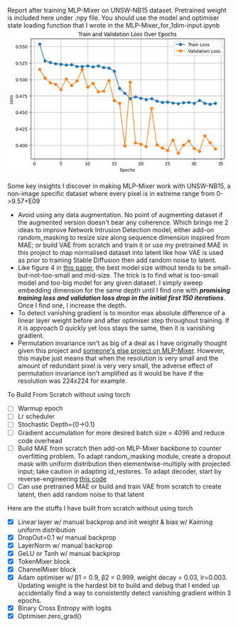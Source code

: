 Report after training MLP-Mixer on UNSW-NB15 dataset. Pretrained weight is included here under .npy file. You should use the model and optimiser state loading function that I wrote in the MLP-Mixer_for_1dim-input.ipynb ![image](https://github.com/Skimmable-Code-pls/MLPMixer_numpy/blob/main/MLP-Mixer_depth10_48_embed_dim.png)

Some key insights I discover in making MLP-Mixer work with UNSW-NB15, a non-image specific dataset where every pixel is in extreme range from 0->9.57+E09
- Avoid using any data augmentation. No point of augmenting dataset if the augmented version doesn't bear any coherence. Which brings me 2 ideas to improve Network Intrusion Detection model, either add-on random_masking to resize size along sequence dimension inspired from MAE; or build VAE from scratch and train it or use my pretrained MAE in this project to map normalised dataset into latent like how VAE is used as prior to training Stable Diffusion then add random noise to latent.
- Like figure 4 in [this paper](https://arxiv.org/pdf/2106.10270), the best model size without tends to be small-but-not-too-small and mid-size. The trick is to find what is too-small model and too-big model for any given dataset. I simply sweep embedding dimension for the same depth until I find one with ***promising training loss and validation loss drop in the initial first 150 iterations***. Once I find one, I increase the depth.
- To detect vanishing gradient is to monitor max absolute difference of a linear layer weight before and after optimiser step throughout training. If it is approach 0 quickly yet loss stays the same, then it is vanishing gradient.
- Permutation invariance isn't as big of a deal as I have originally thought given this project and [someone's else project on MLP-Mixer](https://github.com/sijan67/Exploring-the-MLP-Mixer-Architecture/tree/main). However, this maybe just means that when the resolution is very small and the amount of redundant pixel is very very small, the adverse effect of permutation invariance isn't amplified as it would be have if the resolution was 224x224 for example.

To Build From Scratch without using torch
- [ ] Warmup epoch 
- [ ] Lr scheduler
- [ ] Stochastic Depth={0->0.1}
- [ ] Gradient accumulation for more desired batch size = 4096 and reduce code overhead
- [ ] Build MAE from scratch then add-on MLP-Mixer backbone to counter overfitting problem. To adapt random_masking module, create a dropout mask with uniform distribution then elementwise-multiply with projected input; take caution in adapting id_restores. To adapt decoder, start by reverse-engineering [this code](https://github.com/facebookresearch/mae/blob/main/models_mae.py#L172-L196) 
- [ ] Can use pretrained MAE or build and train VAE from scratch to create latent, then add random noise to that latent

Here are the stuffs I have built from scratch without using torch
- [x] Linear layer w/ manual backprop and init weight & bias w/ Kaiming uniform distribution
- [x] DropOut=0.1 w/ manual backprop
- [x] LayerNorm w/ manual backprop
- [x] GeLU or Tanh w/ manual backprop
- [x] TokenMixer block
- [x] ChannelMixer block
- [x] Adam optimiser w/ β1 = 0.9, β2 = 0.999, weight decay = 0.03, lr=0.003. Updating weight is the hardest bit to build and debug that I ended up accidentally find a way to consistently detect vanishing gradient within 3 epochs.
- [x] Binary Cross Entropy with logits
- [x] Optimiser.zero_grad()
